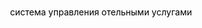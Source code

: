 <br/>
<p align="center">
  <a href="#" style="text-decoration: none;color:#000;>
     <h1>MyRoom</h1>
  </a>

  <h2 align="center">
    система управления отельными услугами
    <br/>
    <br/>
  </h2>
</p>
